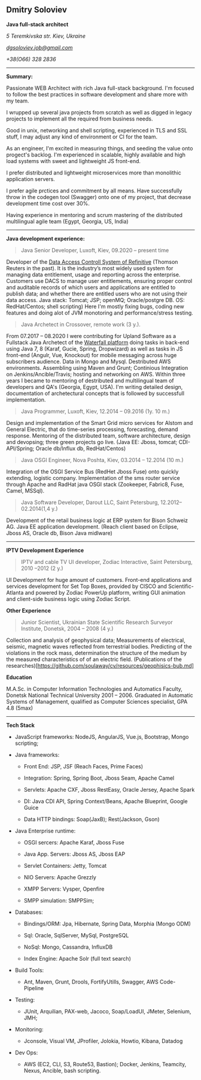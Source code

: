 ## Dmitry Soloviev

**Java full-stack architect**

*5 Teremkivska str. Kiev, Ukraine*

*dgsoloviev.job@gmail.com*

*+38(O66) 328 2836*

---

**Summary:**

Passionate WEB Architect with rich Java full-stack background. I'm focused to follow the best practices in software development and share more with my team.

I wrupped up several java projects from scratch as well as digged in legacy projects to implement all the required from business needs.

Good in unix, networking and shell scripting, experienced in TLS and SSL stuff, I may adjust any kind of environment or CI for the team.

As an engineer, I'm excited in measuring things, and seeding the value onto progect's backlog. I'm experienced in scalable, highly available and high load systems with sweet and lightweight JS front-end.

I prefer distributed and lightweight microservices more than monolithic application servers.

I prefer agile prctices and commitment by all means. Have successfully throw in the codegen tool (Swagger) onto one of my project, that decrease development time cost over 30%. 

Having experience in mentoring and scrum mastering of the distributed multilingual agile team (Egypt, Georgia, US, India)

---

**Java development experience:**

> Java Senior Developer, Luxoft, Kiev, 09.2020 – present time

Developer of the [Data Access Controll System of Refinitive](https://developers.refinitiv.com/en/article-catalog/article/introduction-dacs-entitlement-system-opendacs-developers) (Thomson Reuters in the past). It is the industry’s most widely used system for managing data entitlement, usage and reporting across the enterprise. Customers use DACS to manage user entitlements, ensuring proper control and auditable records of which users and applications are entitled to publish data; and whether there are entitled users who are not using their data access.
Java stack: Tomcat; JSP; openMQ; Oracle/postgre DB. OS: RedHat/Centos; shell scripting)
Here I'm mostly fixing bugs, coding new features and doing alot of JVM monotoring and performance/stress testing.

> Java Archetect in Crossover, remote work (3 y.). 

From 07.2017 – 08.2020 I were contributing for Upland Software as a Fullstack Java Archetect of the [Waterfall platform](https://uplandsoftware.com/mobile-messaging/product/platform/) doing tasks in back-end using Java 7, 8 (Karaf, Gucie, Spring, Dropwizard) as well as tasks in JS front-end (Angulr, Vue, Knockout) for mobile messaging across huge subscribers audience. 
Data in Mongo and Mysql. Destributed AWS environments.
Assembling using Maven and Grunt; Continious Integration on Jenkins/Ancible/Travis; hosting and networking on AWS.
Within three years I became to mentoring of destributed and multilingual team of developers and QA's (Georgia, Egypt, USA). 
I'm writing detailed design, documentation of archetectural concepts that is followed by successfull implementation.

> Java Programmer, Luxoft, Kiev, 12.2014 – 09.2016 (1y. 10 m.)

Design and implementation of the Smart Grid micro services for Alstom and General Electric, that do time-series processing, forecasting, demand response. Mentoring of the distributed team, software architecture, design and devopsing; three green projects go live. (Java EE: Jboss, tomcat; CDI-API/Spring; Oracle db/Influx db, RedHat/Centos)

> Java OSGI Engineer, Nova Poshta, Kiev, 03.2014 – 12.2014 (10 m.)

Integration of the OSGI Service Bus (RedHet Jboss Fuse) onto quickly extending, logistic company. Implementation of the sms router service through Apache and RadHat java OSGI stack (Zookeeper, Fabric8, Fuse, Camel, MSSql).

> Java Software Developer, Darout LLC, Saint Petersburg, 12.2012–02.2014(1,4 y.)

Development of the retail business logic at ERP system for Bison Schweiz AG. Java EE application development. (Reach client based on Eclipse, Jboss AS, Oracle db, Bison Java midlware)

---

**IPTV Development Experience**

> IPTV and cable TV UI developer, Zodiac Interactive, Saint Petersburg, 2010 –2012 (2 y.)

UI Development for huge amount of customers. Front-end applications and services development for Set Top Boxes, provided by CISCO and Scientific-Atlanta and powered by Zodiac PowerUp platform, writing GUI animation and client-side business logic using Zodiac Script.

**Other Experience**

> Junior Scientist, Ukrainian State Scientific Research Surveyor Institute, Donetsk, 2004 – 2008 (4 y.)

Collection and analysis of geophysical data; Measurements of electrical, seismic, magnetic waves reflected from terrestrial bodies. Predicting of the violations in the rock mass, determination the structure of the medium by the measured characteristics of of an electric field. (Publications of the researches)[https://github.com/soulaway/cv/resources/geophisics-bub.md]

**Education**

M.A.Sc. in Computer Information Technologies and Automatics Faculty, Donetsk National Technical University 2001 – 2006. Graduated in Automatic Systems of Management, qualified as Computer Sciences specialist, GPA 4.8 (5max)

---

**Tech Stack**

* JavaScript frameworks: NodeJS, AngularJS, Vue.js, Bootstrap, Mongo scripting;

* Java frameworks:

  * Front End: JSP, JSF (Reach Faces, Prime Faces)

  * Integration: Spring, Spring Boot, Jboss Seam, Apache Camel

  * Servlets: Apache CXF, Jboss RestEasy, Oracle Jersey, Apache Spark

  * DI: Java CDI API, Spring Context/Beans, Apache Blueprint, Google Guice

  * Data HTTP bindings: Soap(JaxB); Rest(Jackson, Gson)

* Java Enterprise runtime:

  * OSGI sercers: Apache Karaf, Jboss Fuse

  * Java App. Servers: Jboss AS, Jboss EAP

  * Servlet Containers: Jetty, Tomcat

  * NIO Servers: Apache Grezzly

  * XMPP Servers: Vysper, Openfire

  * SMPP simulation: SMPPSim;

* Databases:

  * Bindings/ORM: Jpa, Hibernate, Spring Data, Morphia (Mongo ODM)

  * Sql: Oracle, SqlServer, MySql, PostgreSQL

  * NoSql: Mongo, Cassandra, InfluxDB

  * Index Engine: Apache Solr (full text search)

* Build Tools:

  * Ant, Maven, Grunt, Drools, FortifyUtills, Swagger, AWS Code-Pipeline

* Testing:

  * JUnit, Arquilian, PAX-web, Jacoco, Soap/LoadUI, JMeter, Selenium, JMH;

* Monitoring:
  * Jconsole, Visual VM, JProfiler, Jolokia, Howtio, Kibana, Datadog

* Dev Ops:
  * AWS (EC2, CLI, S3, Route53, Bastion); Docker, Jenkins, Teamcity, Nexus, Ancible, bash scripting.
